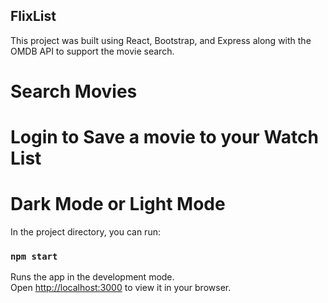 ## FlixList

This project was built using React, Bootstrap, and Express along with the OMDB API to support the movie search.

# Search Movies

# Login to Save a movie to your Watch List

# Dark Mode or Light Mode

In the project directory, you can run:

### `npm start`

Runs the app in the development mode.\
Open [http://localhost:3000](http://localhost:3000) to view it in your browser.
